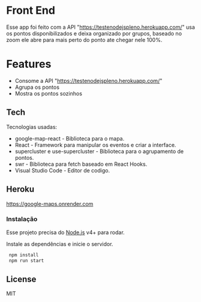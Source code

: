 # Front End

Esse app foi feito com a API "https://testenodejspleno.herokuapp.com/" usa os pontos disponibilizados e deixa organizado por grupos, baseado no zoom ele abre para mais perto do ponto ate chegar nele 100%.

# Features

  - Consome a API "https://testenodejspleno.herokuapp.com/"
  - Agrupa os pontos
  - Mostra os pontos sozinhos
  

## Tech

Tecnologias usadas:

* google-map-react - Biblioteca para o mapa.
* React - Framework para manipular os eventos e criar a interface.
* supercluster e use-supercluster - Biblioteca para o agrupamento de pontos.
* swr - Biblioteca para fetch baseado em React Hooks.
* Visual Studio Code - Editor de codigo.


## Heroku

https://google-maps.onrender.com

### Instalação

Esse projeto precisa do [Node.js](https://nodejs.org/) v4+ para rodar.

Instale as dependências e inicie o servidor.

```sh
 npm install
 npm run start
```

License
----

MIT

